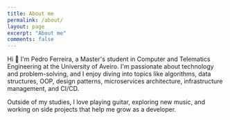```yaml
---
title: About me
permalink: /about/
layout: page
excerpt: "About me"
comments: false
---
```


Hi 👋 I'm Pedro Ferreira, a Master's student in Computer and Telematics Engineering at the University of Aveiro. I'm passionate about technology and problem-solving, and I enjoy diving into topics like algorithms, data structures, OOP, design patterns, microservices architecture, infrastructure management, and CI/CD.

Outside of my studies, I love playing guitar, exploring new music, and working on side projects that help me grow as a developer.